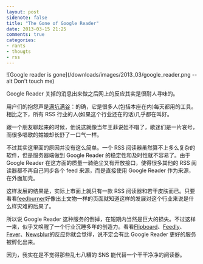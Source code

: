 ```yaml
---
layout: post
sidenote: false
title: "The Gone of Google Reader"
date: 2013-03-15 21:25
comments: true
categories:
- rants
- thougts
- rss
---
```


![Google reader is gone](/downloads/images/2013_03/google_reader.png --alt Don't touch me)

Google Reader 关掉的消息出来做之后网上的反应其实是很耐人寻味的。

用户们的抱怨声是[满坑满谷](http://www.theverge.com/2013/3/14/4105432/google-reader-shuts-down)：的确，它是很多人(包括本座在内)每天都用的工具。相比之下，所有 RSS 行业的人(如果这个行业还在的话)几乎都在叫好。

跟一个朋友聊起来的时候，他说这就像当年王菲说姐不唱了，歌迷们是一片哀号，而很多唱歌的姑娘却长舒了一口气一样。

不过其实这里面的原因并没有这么简单。一个 RSS 阅读器虽然算不上多么复杂的软件，但是服务器端做到 Google Reader 的稳定性和及时性就不容易了。由于 Google Reader 在这方面的质量一骑绝尘又有开放接口，使得很多其他的 RSS 阅读器都不再自己同步各个 feed 来源，而是直接使用 Google Reader 作为来源，在外面加壳。

这样发展的结果是，实际上市面上就只有一款 RSS 阅读器和若干皮肤而已。只要看看[feedburner](http://feedburner.google.com/)好像出土文物一样的页面就知道这样的发展对这个行业来说是什么样灾难的后果了。

所以说 Google Reader 这种服务的倒掉，在短期内当然是巨大的损失。不过这样一来，似乎又唤醒了一个行业沉睡多年的创造力。看看[Flipboard](http://inside.flipboard.com/2013/03/14/weve-got-your-rss-covered-save-your-google-reader-feeds-now/)、[Feedly](http://feedly.com/)、[Fever](http://feedafever.com/)、[Newsblur](http://www.newsblur.com/)的反应你就会觉得，说不定会有比 Google Reader 更好的服务被孵化出来。

因为，我实在是不觉得那些乱七八糟的 SNS 能代替一个干干净净的阅读器。
